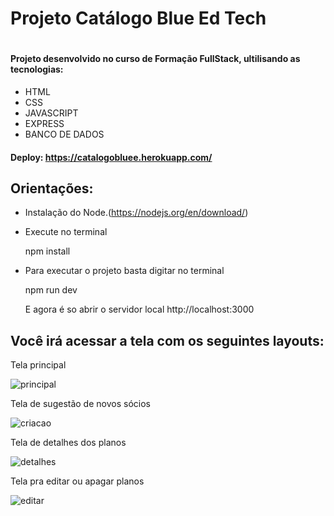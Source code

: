 <h1>Projeto Catálogo Blue Ed Tech<h1>
 
#### Projeto desenvolvido no curso de Formação FullStack, ultilisando as tecnologias:
+ HTML
+ CSS
+ JAVASCRIPT
+ EXPRESS
+ BANCO DE DADOS

#### Deploy: https://catalogobluee.herokuapp.com/
  
## Orientações:
  
+ Instalação do Node.(https://nodejs.org/en/download/)
+ Execute no terminal


  npm install

+ Para executar o projeto basta digitar no terminal
  

  npm run dev


  E agora é so abrir o servidor local http://localhost:3000

  
## Você irá acessar a tela com os seguintes layouts:
 
Tela principal
  

![principal](https://user-images.githubusercontent.com/56590620/172921560-526a7e51-97f2-4497-9241-edfdd2ea000a.png)


Tela de sugestão de novos sócios

  
![criacao](https://user-images.githubusercontent.com/56590620/172921603-743930ff-5ea9-4e97-b9d7-0585d7f9b497.png)

  
Tela de detalhes dos planos
  
  
![detalhes](https://user-images.githubusercontent.com/56590620/172921675-156b306e-73da-4176-bade-27db61ab21f2.png)

  
 Tela pra editar ou apagar planos
  
  
![editar](https://user-images.githubusercontent.com/56590620/172921846-dac93eaa-9e13-4b37-bb71-091b57258ca9.png)

